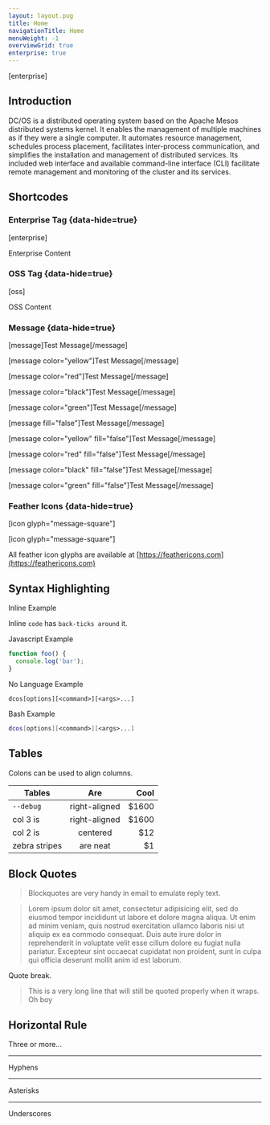 ```yaml
---
layout: layout.pug
title: Home
navigationTitle: Home
menuWeight: -1
overviewGrid: true
enterprise: true
---
```


[enterprise]

## Introduction

DC/OS is a distributed operating system based on the Apache Mesos distributed systems kernel. It enables the management of multiple machines as if they were a single computer. It automates resource management, schedules process placement, facilitates inter-process communication, and simplifies the installation and management of distributed services. Its included web interface and available command-line interface (CLI) facilitate remote management and monitoring of the cluster and its services.

## Shortcodes

### Enterprise Tag {data-hide=true}

[enterprise]

Enterprise Content

### OSS Tag {data-hide=true}

[oss]

OSS Content

### Message {data-hide=true}

[message]Test Message[/message]

[message  color="yellow"]Test Message[/message]

[message  color="red"]Test Message[/message]

[message  color="black"]Test Message[/message]

[message  color="green"]Test Message[/message]

[message fill="false"]Test Message[/message]

[message  color="yellow" fill="false"]Test Message[/message]

[message  color="red" fill="false"]Test Message[/message]

[message  color="black" fill="false"]Test Message[/message]

[message  color="green" fill="false"]Test Message[/message]

### Feather Icons {data-hide=true}

[icon glyph="message-square"]

[icon&nbsp;glyph="message-square"]

All feather icon glyphs are available at [https://feathericons.com](https://feathericons.com)

## Syntax Highlighting

Inline Example

Inline `code` has `back-ticks around` it.

Javascript Example

```javascript
function foo() {
  console.log('bar');
}
```

No Language Example

```
dcos[options][<command>][<args>...]
```

Bash Example

```bash
dcos[options][<command>][<args>...]
```

## Tables

Colons can be used to align columns.

| Tables         | Are           | Cool  |
| -------------- |:-------------:| -----:|
| `--debug`      | right-aligned | $1600 |
| col 3 is       | right-aligned | $1600 |
| col 2 is       | centered      |   $12 |
| zebra stripes  | are neat      |    $1 |


## Block Quotes

> Blockquotes are very handy in email to emulate reply text.

> Lorem ipsum dolor sit amet, consectetur adipisicing elit, sed do eiusmod
> tempor incididunt ut labore et dolore magna aliqua. Ut enim ad minim veniam,
> quis nostrud exercitation ullamco laboris nisi ut aliquip ex ea commodo
> consequat. Duis aute irure dolor in reprehenderit in voluptate velit esse
> cillum dolore eu fugiat nulla pariatur. Excepteur sint occaecat cupidatat non
> proident, sunt in culpa qui officia deserunt mollit anim id est laborum.

Quote break.

> This is a very long line that will still be quoted properly when it wraps. Oh boy

## Horizontal Rule

Three or more...

---

Hyphens

***

Asterisks

___

Underscores